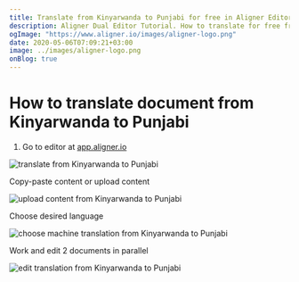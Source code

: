 ```yaml
---
title: Translate from Kinyarwanda to Punjabi for free in Aligner Editor
description: Aligner Dual Editor Tutorial. How to translate for free from Kinyarwanda to Punjabi. Aligner is multilingual document management platform. 
ogImage: "https://www.aligner.io/images/aligner-logo.png"
date: 2020-05-06T07:09:21+03:00
image: ../images/aligner-logo.png
onBlog: true
---
```


# How to translate document from Kinyarwanda to Punjabi

1. Go to editor at [app.aligner.io](https://app.aligner.io "Aligner App web page")

![translate from Kinyarwanda to Punjabi](../aligner-blank-editor.png "translate from Kinyarwanda to Punjabi")

Copy-paste content or upload content

![upload content from Kinyarwanda to Punjabi](../aligner-uploaded-document.png "upload content from Kinyarwanda to Punjabi")

Choose desired language

![choose machine translation from Kinyarwanda to Punjabi](../aligner-language-dropdown.png "choose machine translation from Kinyarwanda to Punjabi")

Work and edit 2 documents in parallel

![edit translation from Kinyarwanda to Punjabi](../aligner-double-sitded-editor.png "edit translation from Kinyarwanda to Punjabi")

